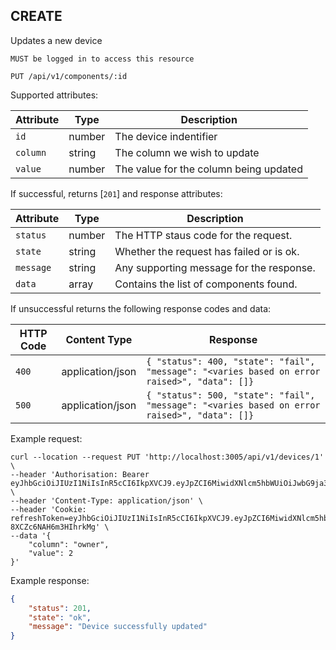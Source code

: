 ## CREATE
Updates a new device

`MUST be logged in to access this resource`

```plaintext
PUT /api/v1/components/:id
```

Supported attributes:

| Attribute                | Type     | Description           |
|--------------------------|----------|-----------------------|
| `id`            | number | The device indentifier |
| `column`            | string  | The column we wish to update |
| `value`            | number | The value for the column being updated |

If successful, returns [`201`] and response attributes:

| Attribute                | Type     | Description           |
|--------------------------|----------|-----------------------|
| `status`            | number | The HTTP staus code for the request. |
| `state`            | string | Whether the request has failed or is ok. |
| `message`            | string | Any supporting message for the response. |
| `data`            | array | Contains the list of components found. |

If unsuccessful returns the following response codes and data:

| HTTP Code                 | Content Type   | Response        |
|---------------------------|----------------|-----------------|
| `400`                     | application/json | `{ "status": 400, "state": "fail", "message": "<varies based on error raised>", "data": []}`|
| `500`                     | application/json | `{ "status": 500, "state": "fail", "message": "<varies based on error raised>", "data": []}`|

Example request:

```shell
curl --location --request PUT 'http://localhost:3005/api/v1/devices/1' \
--header 'Authorisation: Bearer eyJhbGciOiJIUzI1NiIsInR5cCI6IkpXVCJ9.eyJpZCI6MiwidXNlcm5hbWUiOiJwbG9ja3llckBnb29nbGVtYWlsLmNvbSIsImRpc3BsYXlfbmFtZSI6IlBhdWwiLCJsYXN0X2xvZ29uIjpudWxsLCJpYXQiOjE3MzM0MDgyNjQsImV4cCI6MTczMzQwODU2NH0.cVyhT525HhazzCQ1xsLScoQmMp0fwrxekPQMtcdExW8' \
--header 'Content-Type: application/json' \
--header 'Cookie: refreshToken=eyJhbGciOiJIUzI1NiIsInR5cCI6IkpXVCJ9.eyJpZCI6MiwidXNlcm5hbWUiOiJwbG9ja3llckBnb29nbGVtYWlsLmNvbSIsImRpc3BsYXlfbmFtZSI6IlBhdWwiLCJsYXN0X2xvZ29uIjpudWxsLCJpYXQiOjE3MzM0MDgyNjQsImV4cCI6MTczMzQ5NDY2NH0.urshGtS03TldjYknFIpBNJO-8XCZc6NAH6m3HIhrkMg' \
--data '{
    "column": "owner",
    "value": 2
}'
```

Example response:

```json
{
    "status": 201,
    "state": "ok",
    "message": "Device successfully updated"
}
```